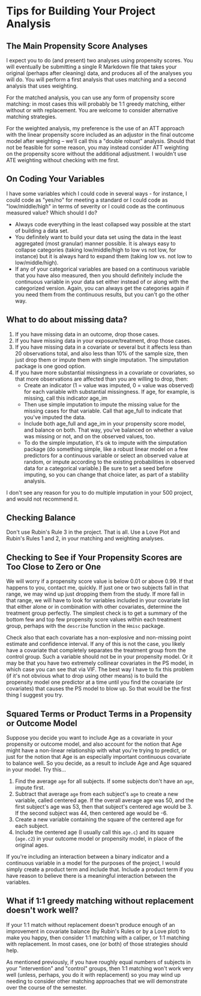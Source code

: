 # Tips for Building Your Project Analysis

## The Main Propensity Score Analyses

I expect you to do (and present) two analyses using propensity scores. You will eventually be submitting a single R Markdown file that takes your original (perhaps after cleaning) data, and produces all of the analyses you will do. You will perform a first analysis that uses matching and a second analysis that uses weighting. 

For the matched analysis, you can use any form of propensity score matching: in most cases this will probably be 1:1 greedy matching, either without or with replacement. You are welcome to consider alternative matching strategies. 

For the weighted analysis, my preference is the use of an ATT approach with the linear propensity score included as an adjustor in the final outcome model after weighting – we'll call this a "double robust" analysis. Should that not be feasible for some reason, you may instead consider ATT weighting on the propensity score without the additional adjustment. I wouldn't use ATE weighting without checking with me first.

## On Coding Your Variables

I have some variables which I could code in several ways - for instance, I could code as "yes/no" for meeting a standard or I could code as "low/middle/high" in terms of severity or I could code as the continuous measured value? Which should I do?

- Always code everything in the least collapsed way possible at the start of building a data set. 
- You definitely want to build your data set using the data in the least aggregated (most granular) manner possible. It is always easy to collapse categories (taking low/middle/high to low vs not low, for instance) but it is always hard to expand them (taking low vs. not low to low/middle/high). 
- If any of your categorical variables are based on a continuous variable that you have also measured, then you should definitely include the continuous variable in your data set either instead of or along with the categorized version. Again, you can always get the categories again if you need them from the continuous results, but you can't go the other way. 

## What to do about missing data?

1. If you have missing data in an outcome, drop those cases.
2. If you have missing data in your exposure/treatment, drop those cases.
3. If you have missing data in a covariate or several but it affects less than 20 observations total, and also less than 10% of the sample size, then just drop them or impute them with single imputation. The simputation package is one good option.
4. If you have more substantial missingness in a covariate or covariates, so that more observations are affected than you are willing to drop, then:
    - Create an indicator (1 = value was imputed, 0 = value was observed) for each variable with substantial missingness. If age, for example, is missing, call this indicator age_im
    -  Then use simple imputation to impute the missing value for the missing cases for that variable. Call that age_full to indicate that you've imputed the data.
    - Include both age_full and age_im in your propensity score model, and balance on both. That way, you've balanced on whether a value was missing or not, and on the observed values, too.
    - To do the simple imputation, it's ok to impute with the simputation package (do something simple, like a robust linear model on a few predictors for a continuous variable or select an observed value at random, or impute according to the existing probabilities in observed data for a categorical variable.) Be sure to set a seed before imputing, so you can change that choice later, as part of a stability analysis.

I don't see any reason for you to do multiple imputation in your 500 project, and would not recommend it.

## Checking Balance

Don't use Rubin's Rule 3 in the project. That is all. Use a Love Plot and Rubin's Rules 1 and 2, in your matching and weighting analyses.

## Checking to See if Your Propensity Scores are Too Close to Zero or One

We will worry if a propensity score value is below 0.01 or above 0.99. If that happens to you, contact me, quickly. If just one or two subjects fall in that range, we may wind up just dropping them from the study. If more fall in that range, we will have to look for variables included in your covariate list that either alone or in combination with other covariates, determine the treatment group perfectly. The simplest check is to get a summary of the bottom few and top few propensity score values within each treatment group, perhaps with the `describe` function in the `Hmisc` package. 

Check also that each covariate has a non-explosive and non-missing point estimate and confidence interval. If any of this is not the case, you likely have a covariate that completely separates the treatment group from the control group. Such a variable should not be in your propensity model. Or it may be that you have two extremely collinear covariates in the PS model, in which case you can see that via VIF. The best way I have to fix this problem (if it's not obvious what to drop using other means) is to build the propensity model one predictor at a time until you find the covariate (or covariates) that causes the PS model to blow up. So that would be the first thing I suggest you try.

## Squared Terms or Product Terms in a Propensity or Outcome Model

Suppose you decide you want to include Age as a covariate in your propensity or outcome model, and also account for the notion that Age might have a non-linear relationship with what you're trying to predict, or just for the notion that Age is an especially important continuous covariate to balance well. So you decide, as a result to include Age and Age squared in your model. Try this...

1. Find the average `age` for all subjects. If some subjects don't have an `age`, impute first.
2. Subtract that average `age` from each subject's `age` to create a new variable, called centered age. If the overall average age was 50, and the first subject's age was 53, then that subject's centered age would be 3. If the second subject was 44, then centered age would be -6.
3. Create a new variable containing the square of the centered age for each subject.
4. Include the centered age (I usually call this `age.c`) and its square (`age.c2`) in your outcome model or propensity model, in place of the original ages.

If you're including an interaction between a binary indicator and a continuous variable in a model for the purposes of the project, I would simply create a product term and include that. Include a product term if you have reason to believe there is a meaningful interaction between the variables.

## What if 1:1 greedy matching without replacement doesn't work well?

If your 1:1 match without replacement doesn't produce enough of an improvement in covariate balance (by Rubin's Rules or by a Love plot) to make you happy, then consider 1:1 matching with a caliper, or 1:1 matching with replacement. In most cases, one (or both) of those strategies should help.

As mentioned previously, if you have roughly equal numbers of subjects in your "intervention" and "control" groups, then 1:1 matching won't work very well (unless, perhaps, you do it with replacement) so you may wind up needing to consider other matching approaches that we will demonstrate over the course of the semester.


